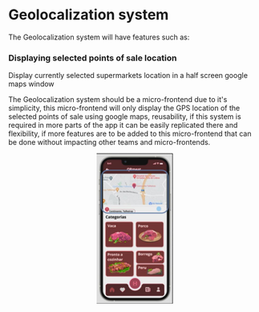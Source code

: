 # Geolocalization system

The Geolocalization system will have features such as:

### Displaying selected points of sale location
Display currently selected supermarkets location in a half screen google maps window

The Geolocalization system should be a micro-frontend due to it's simplicity, this micro-frontend will only display the GPS location of the selected points of sale using google maps, reusability, if this system is required in more parts of the app it can be easily replicated there and flexibility, if more features are to be added to this micro-frontend that can be done without impacting other teams and micro-frontends.

<img src="img/geolocalization.JPG"
     alt="Markdown Monster icon"
     style="margin-left: auto; margin-right: auto; width: 30%; display: block" />
